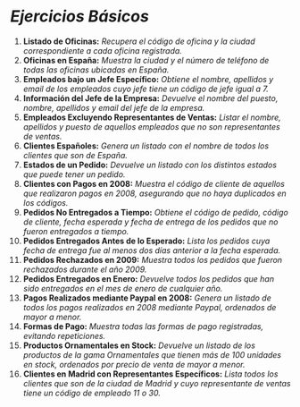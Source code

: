 <!-- Autor: Daniel Benjamin Perez Morales -->
<!-- GitHub: https://github.com/DanielPerezMoralesDev13 -->
<!-- Correo electrónico: danielperezdev@proton.me -->

# ***Ejercicios Básicos***

1. **Listado de Oficinas:** *Recupera el código de oficina y la ciudad correspondiente a cada oficina registrada.*
2. **Oficinas en España:** *Muestra la ciudad y el número de teléfono de todas las oficinas ubicadas en España.*
3. **Empleados bajo un Jefe Específico:** *Obtiene el nombre, apellidos y email de los empleados cuyo jefe tiene un código de jefe igual a 7.*
4. **Información del Jefe de la Empresa:** *Devuelve el nombre del puesto, nombre, apellidos y email del jefe de la empresa.*
5. **Empleados Excluyendo Representantes de Ventas:** *Listar el nombre, apellidos y puesto de aquellos empleados que no son representantes de ventas.*
6. **Clientes Españoles:** *Genera un listado con el nombre de todos los clientes que son de España.*
7. **Estados de un Pedido:** *Devuelve un listado con los distintos estados que puede tener un pedido.*
8. **Clientes con Pagos en 2008:** *Muestra el código de cliente de aquellos que realizaron pagos en 2008, asegurando que no haya duplicados en los códigos.*
9. **Pedidos No Entregados a Tiempo:** *Obtiene el código de pedido, código de cliente, fecha esperada y fecha de entrega de los pedidos que no fueron entregados a tiempo.*
10. **Pedidos Entregados Antes de lo Esperado:** *Lista los pedidos cuya fecha de entrega fue al menos dos días anterior a la fecha esperada.*
11. **Pedidos Rechazados en 2009:** *Muestra todos los pedidos que fueron rechazados durante el año 2009.*
12. **Pedidos Entregados en Enero:** *Devuelve todos los pedidos que han sido entregados en el mes de enero de cualquier año.*
13. **Pagos Realizados mediante Paypal en 2008:** *Genera un listado de todos los pagos realizados en 2008 mediante Paypal, ordenados de mayor a menor.*
14. **Formas de Pago:** *Muestra todas las formas de pago registradas, evitando repeticiones.*
15. **Productos Ornamentales en Stock:** *Devuelve un listado de los productos de la gama Ornamentales que tienen más de 100 unidades en stock, ordenados por precio de venta de mayor a menor.*
16. **Clientes en Madrid con Representantes Específicos:** *Lista todos los clientes que son de la ciudad de Madrid y cuyo representante de ventas tiene un código de empleado 11 o 30.*
